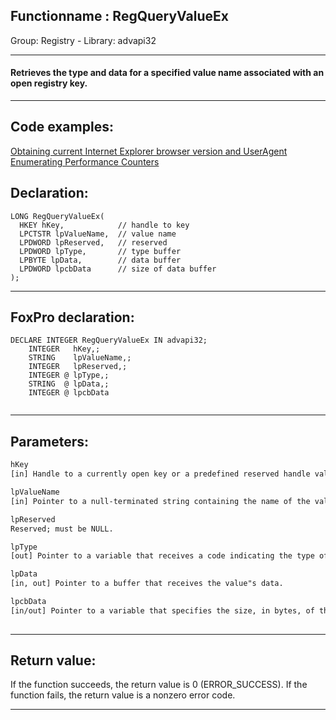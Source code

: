 <link rel="stylesheet" type="text/css" href="../../css/win32api.css">  
<link rel="stylesheet" href="https://cdnjs.cloudflare.com/ajax/libs/font-awesome/4.7.0/css/font-awesome.min.css">

## Functionname : RegQueryValueEx
Group: Registry - Library: advapi32    
***  


#### Retrieves the type and data for a specified value name associated with an open registry key.
***  


## Code examples:
[Obtaining current Internet Explorer browser version and UserAgent](../../samples/sample_142.md)  
[Enumerating Performance Counters](../../samples/sample_565.md)  

## Declaration:
```foxpro  
LONG RegQueryValueEx(
  HKEY hKey,            // handle to key
  LPCTSTR lpValueName,  // value name
  LPDWORD lpReserved,   // reserved
  LPDWORD lpType,       // type buffer
  LPBYTE lpData,        // data buffer
  LPDWORD lpcbData      // size of data buffer
);  
```  
***  


## FoxPro declaration:
```foxpro  
DECLARE INTEGER RegQueryValueEx IN advapi32;
	INTEGER   hKey,;
	STRING    lpValueName,;
	INTEGER   lpReserved,;
	INTEGER @ lpType,;
	STRING  @ lpData,;
	INTEGER @ lpcbData
  
```  
***  


## Parameters:
```txt  
hKey
[in] Handle to a currently open key or a predefined reserved handle value.

lpValueName
[in] Pointer to a null-terminated string containing the name of the value to query.

lpReserved
Reserved; must be NULL.

lpType
[out] Pointer to a variable that receives a code indicating the type of data stored in the specified value.

lpData
[in, out] Pointer to a buffer that receives the value"s data.

lpcbData
[in/out] Pointer to a variable that specifies the size, in bytes, of the buffer pointed to by the lpData parameter. When the function returns, this variable contains the size of the data copied to lpData.
  
```  
***  


## Return value:
If the function succeeds, the return value is 0 (ERROR_SUCCESS). If the function fails, the return value is a nonzero error code.
  
***  

